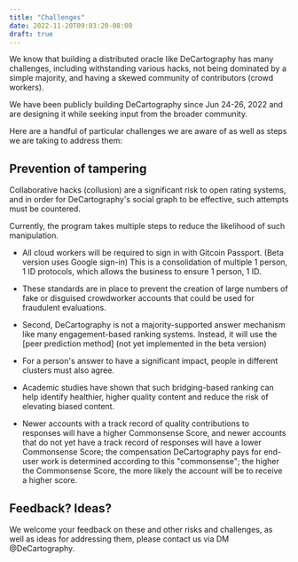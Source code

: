 ```yaml
---
title: "Challenges"
date: 2022-11-20T09:03:20-08:00
draft: true
---
```


We know that building a distributed oracle like DeCartography has many challenges, including withstanding various hacks, not being dominated by a simple majority, and having a skewed community of contributors (crowd workers).

We have been publicly building DeCartography since Jun 24-26, 2022 and are designing it while seeking input from the broader community.

Here are a handful of particular challenges we are aware of as well as steps we are taking to address them:

## Prevention of tampering
Collaborative hacks (collusion) are a significant risk to open rating systems, and in order for DeCartography's social graph to be effective, such attempts must be countered.

Currently, the program takes multiple steps to reduce the likelihood of such manipulation.

* All cloud workers will be required to sign in with Gitcoin Passport. (Beta version uses Google sign-in) This is a consolidation of multiple 1 person, 1 ID protocols, which allows the business to ensure 1 person, 1 ID.

* These standards are in place to prevent the creation of large numbers of fake or disguised crowdworker accounts that could be used for fraudulent evaluations.


* Second, DeCartography is not a majority-supported answer mechanism like many engagement-based ranking systems. Instead, it will use the [peer prediction method] (not yet implemented in the beta version)

* For a person's answer to have a significant impact, people in different clusters must also agree.

* Academic studies have shown that such bridging-based ranking can help identify healthier, higher quality content and reduce the risk of elevating biased content.


* Newer accounts with a track record of quality contributions to responses will have a higher Commonsense Score, and newer accounts that do not yet have a track record of responses will have a lower Commonsense Score; the compensation DeCartography pays for end-user work is determined according to this "commonsense"; the higher the Commonsense Score, the more likely the account will be to receive a higher score.

## Feedback? Ideas?
We welcome your feedback on these and other risks and challenges, as well as ideas for addressing them, please contact us via DM @DeCartography.
